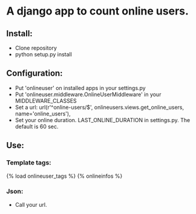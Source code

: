 # A django app to count online users.

## Install:
- Clone repository
- python setup.py install

## Configuration:
- Put 'onlineuser' on installed apps in your settings.py
- Put 'onlineuser.middleware.OnlineUserMiddleware' in your MIDDLEWARE_CLASSES
- Set a url: url(r'^online-users/$', onlineusers.views.get_online_users, name='online_users'),
- Set your online duration. LAST_ONLINE_DURATION in settings.py. The default is 60 sec.

## Use:
### Template tags:
{% load onlineuser_tags %}
{% onlineinfos %}

### Json:
- Call your url.
